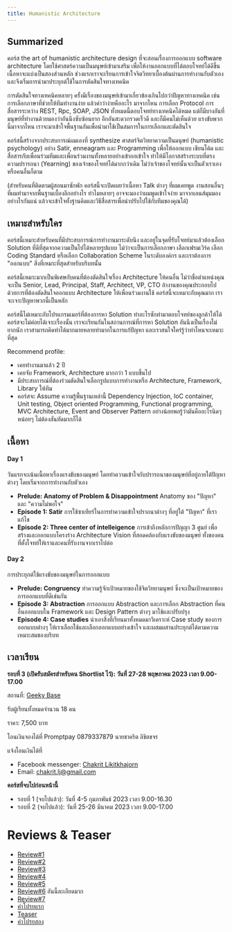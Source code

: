 ```yaml
---
title: Humanistic Architecture
---
```


## Summarized

คอร์ส the art of humanistic architecture design ที่จะสอนเรื่องการออกแบบ software architecture โดยใช้ศาสตร์ความเป็นมนุษย์เข้ามาเสริม เพื่อให้งานออกแบบที่ได้ตอบโจทย์ได้ดีขึ้น เนื้อหาจะแบ่งเป็นสองส่วนหลัก ช่วงแรกเราจะเรียนการเข้าใจจิตวิทยาเบื้องต้นผ่านการทำงานกับตัวเอง และจึงเริ่มการนำมาประยุกต์ใช้ในการตัดสินใจทางเทคนิค

การตัดสินใจทางเทคนิคหลายๆ ครั้งมีเรื่องของมนุษย์เข้ามาเกี่ยวข้องเกินไปกว่าปัญหาทางเทคนิค เช่น การเลือกภาษาที่ช่วยให้ทีมทำงานง่าย แล้วคำว่าง่ายคืออะไร มาจากไหน การเลือก Protocol การสื่อสารระหว่าง REST, Rpc, SOAP, JSON ทั้งหมดนี้ตอบโจทย์ทางเทคนิคได้หมด แต่ก็มีบางอันที่มนุษย์ที่ทำงานด้วยมองว่าอันนึงซับซ้อนยาก อีกอันสะดวกรวดเร็วดี และก็มีคนไม่เห็นด้วย แรงขับพวกนี้มาจากไหน เราจะมาเข้าใจพื้นฐานกันเพื่อนำมาใช้เป็นสมการในการเลือกและตัดสินใจ

คอร์สนี้สร้างจากประสบการณ์ผมเองที่ synthesize ศาสตร์จิตวิทยาความเป็นมนุษย์ (humanistic psychology) อย่าง Satir, enneagram และ Programming เพื่อให้ออกแบบ เขียนโค้ด และสื่อสารกับเพื่อนร่วมทีมและเพื่อนร่วมงานทั้งหลายอย่างเข้าอกเข้าใจ ทำให้มีโอกาสสร้างระบบที่ตรงความปรารถนา (Yearning) ของเจ้าของโจทย์ได้มากกว่าเดิม ไม่ว่าเจ้าของโจทย์นั้นจะเป็นตัวเราเองหรือคนอื่นก็ตาม

(สำหรับคนที่ติดตามผู้สอนมาซักพัก คอร์สนี้จะเปิดเผยว่าเนื้อหา Talk ต่างๆ ที่ผมเคยพูด งานสอนอื่นๆ ที่ผมทำมาจากพื้นฐานเบื้องลึกอย่างไร ทำไมหลายๆ อาจจะมองว่าผมพูดเข้าใจง่าย มาจากเลนส์มุมมองอย่างไรกันแน่ แล้วจะเข้าใจทั้งฐานคิดและวิธีสื่อสารเพื่อนำปรับไปใช้กับทีมของคุณได้)

## เหมาะสำหรับใคร

คอร์สนี้เหมาะสำหรับคนที่มีประสบการณ์การทำงานมาระดับนึง และอยู่ในจุดที่รับโจทย์มาแล้วต้องเลือก Solution ที่ดีที่สุดจากความเป็นไปได้หลายรูปแบบ ไม่ว่าจะเป็นการเลือกภาษา เลือกเฟรมเวิร์ค เลือก Coding Standard หรือเลือก Collaboration Scheme ในระดับองค์กร และเราต้องการ "ออกแบบ" สิ่งที่เหมาะที่สุดสำหรับบริบทนั้น

คอร์สนี้เหมาะมากเป็นพิเศษกับคนที่ต้องตัดสินใจเรื่อง Architecture ให้คนอื่น ไม่ว่าชื่อตำแหน่งคุณจะเป็น Senior, Lead, Principal, Staff, Architect, VP, CTO ถ้างานของคุณประกอบไปด้วยการที่ต้องตัดสินใจออกแบบ Architecture ให้เพื่อนร่วมงานใช้ คอร์สนี้จะเหมาะกับคุณมาก เราจะเจาะปัญหาพวกนี้เป็นหลัก

คอร์สนี้ไม่เหมาะกับโปรแกรมเมอร์ที่ต้องการหา Solution ท่าอะไรซักท่ามาตอบโจทย์ของลูกค้าให้ได้ คอร์สจะไม่ค่อยได้เจาะเรื่องนั้น เราจะเรียนกันในสถานการณ์ที่การหา Solution อันนึงเป็นเรื่องไม่ยากนัก เราสามารถคิดท่าได้มากมายหลายท่ามากในการแก้ปัญหา และเราสนใจใคร่รู้ว่าท่าไหนจะเหมาะที่สุด

Recommend profile:

- เคยทำงานมาแล้ว 2 ปี
- เคยจับ Framework, Architecture มากกว่า 1 แบบขึ้นไป
- มีประสบการณ์ที่ต้องร่วมตัดสินใจเลือกรูปแบบการทำงานหรือ Architecture, Framework, Library ให้ทีม
- คอร์สจะ Assume ความรู้พื้นฐานเหล่านี้ Dependency Injection, IoC container, Unit testing, Object oriented Programming, Functional programming, MVC Architecture, Event and Observer Pattern อย่างน้อยพอรู้ว่ามันคืออะไรนิดๆ หน่อยๆ ไม่ต้องสันทัดมากก็ได้

## เนื้อหา

#### Day 1

วันแรกจะเน้นเนื้อหาเรื่องแรงขับของมนุษย์ โดยทำความเข้าใจกับปรารถนาของมนุษย์ที่อยู่ภายใต้ปัญหาต่างๆ โดยเริ่มจากการทำงานกับตัวเอง

- **Prelude: Anatomy of Problem & Disappointment** Anatomy ของ "ปัญหา" และ "ความไม่พอใจ"
- **Episode 1: Satir** การใช้ซาเทียร์ในการทำความเข้าใจปราถนาต่างๆ ที่อยู่ใต้ "ปัญหา" ที่เราแก้ไข
- **Episode 2: Three center of intelleigence** การเข้าถึงหลักการปัญญา 3 ศูนย์ เพื่อสร้างและออกแบบโครงร่าง Architecture Vision ที่สอดคล้องกับแรงขับของมนุษย์ ทั้งของคนที่ตั้งโจทย์ให้เราและคนที่รับงานจากเราไปต่อ

#### Day 2

การประยุกต์ใช้แรงขับของมนุษย์ในการออกแบบ

- **Prelude: Congruency** ทำความรู้จักเป้าหมายของใช้จิตวิทยามนุษย์ ซึ่งจะเป็นเป้าหมายของการออกแบบที่ดีเช่นกัน
- **Episode 3: Abstraction** การออกแบบ Abstraction และการเลือก Abstraction ที่คนอื่นออกแบบใน Framework และ Design Pattern ต่างๆ มาใช้และปรับปรุง
- **Episode 4: Case studies** นำเอาสิ่งที่เรียนมาทั้งหมดมาวิเคราะห์ Case study ของการออกแบบต่างๆ ให้เราเลือกใช้และเลือกออกแบบอย่างเข้าใจ และผสมผสานประยุกต์ได้ตามความเหมาะสมของบริบท

## เวลาเรียน

**รอบที่ 3 (เปิดรับสมัครสำหรับคน Shortlist ไว้): วันที่ 27-28 พฤษภาคม 2023 เวลา 9.00-17.00**

สถานที่: [Geeky Base](https://www.google.com/maps/place/Geeky+Base/@13.852423,100.5803335,17z/data=!3m1!4b1!4m5!3m4!1s0x30e29d2386568ec7:0xdf0eb043fcd08544!8m2!3d13.8524221!4d100.5825129)

รับผู้เรียนทั้งหมดจำนวน 18 คน

ราคา: 7,500 บาท

โอนเงินจองได้ที่ Promptpay 0879337879 นายชาคริต ลิขิตขจร

แจ้งโอนเงินได้ที่

- Facebook messenger: [Chakrit Likitkhajorn](https://www.facebook.com/chakrit.likitkhajorn)
- Email: chakrit.lj@gmail.com

**คอร์สที่จบไปก่อนหน้านี้**

- รอบที่ 1 (จบไปแล้ว): วันที่ 4-5 กุมภาพันธ์ 2023 เวลา 9.00-16.30
- รอบที่ 2 (จบไปแล้ว): วันที่ 25-26 มีนาคม 2023 เวลา 9.00-17.00

# Reviews & Teaser

- [Review#1](https://www.facebook.com/kanin.kearpimy56/posts/pfbid0SK6i7N5w459WDy9xcp2mjtuUGqYJ8kjqCSfeT8wjbknsVhJZtpXdZEhWJQkM8KYBl?__cft__[0]=AZX_VxKVkYUmMMjm8AHrZrYJWlxF_Hogm53otdXqyysW3NMV0Hq9772Ta8tWHvkb6ADsWunyUbRhoqLO2XiQFeyw0vQ_FZjmEFh8I1qRGNeh5saf1zDgQo7L9q1Snrf-mII&__tn__=%2CO%2CP-R)
- [Review#2](https://www.facebook.com/Sikiryl/posts/pfbid09vXxBLsaXPTasVg4yQ3FyNQh89iRUbtDBoDV7b2QhbHgzPo5Y6mipH8Xcpj6uJUql)
- [Review#3](https://www.facebook.com/ratixoxo/posts/pfbid02QLs6E9jWYgWUyeU44TN5eqc2V2cPR5aqt9BAm2Pu4fYmPa5iMiZGNggR6fUu7sAbl)
- [Review#4](https://medium.com/@thikonwachiraarunwong/%E0%B8%9A%E0%B8%B1%E0%B8%99%E0%B8%97%E0%B8%B6%E0%B8%81-humanistic-architecture-89f73a334ff3?fbclid=IwAR2Li7ciRMztwqsvmu_C1Ut81mzS_SlXAgqLH30IZMFCzmMZiLA_Uo7cR_g)
- [Review#5](https://knowlats.dev/review-course-humanistic-software-architecture/)
- [Review#6](https://sarunyhot.medium.com/%E0%B8%9A%E0%B8%B1%E0%B8%99%E0%B8%97%E0%B8%B6%E0%B8%81%E0%B8%81%E0%B8%B2%E0%B8%A3%E0%B9%80%E0%B8%A3%E0%B8%B5%E0%B8%A2%E0%B8%99-humanistic-architecture-5a47b0b488e5) อันนี้ละเอียดมาก
- [Review#7](https://naiwaen.debuggingsoft.com/2023/03/%e0%b8%9a%e0%b8%b1%e0%b8%99%e0%b8%97%e0%b8%b6%e0%b8%81-humanistic-software-architecture/?fbclid=IwAR1OdnaqfoM7rbtB7WtTJZpTZTmrJgIvnfgYrdyaYnQLuiPKhPm_EDZnT34)
- [คำโปรยแรก](https://www.facebook.com/chakrit.likitkhajorn/posts/pfbid02UETwFp5SptBqWr14EXpVn5yGGsrXQrgFhZr2QhpKH8Bo9us35W8u1NSsy6QwGEkxl?__cft__[0]=AZXS11dgQsmKjc-UOjjJxMAZp9u8LVLqACCAKD2WJlcwNH00-jzor8QJl8abLWObMtQa5GdjxwmMi7MrsTrp_cvuaMnCRLmGuOz4HEpZbUVc3VJKmxq0ZEe3ceJt9z0q_uI&__tn__=%2CO%2CP-R)
- [Teaser](https://www.facebook.com/chakrit.likitkhajorn/posts/pfbid02XWvnJVyVk5AXMB9yQ9vfKUNZdRGahUCxYa2uNuyPRp1zGoAZM1gFidFBX3Mj8Ccql)
- [คำโปรยสอง](https://www.facebook.com/chakrit.likitkhajorn/posts/pfbid0nEWpLYF3URBMAUWStpwPL92KvKxMiyL9ZzPv2g1Be14K6uqJxRDhzRX4Ybxj9bVal)
